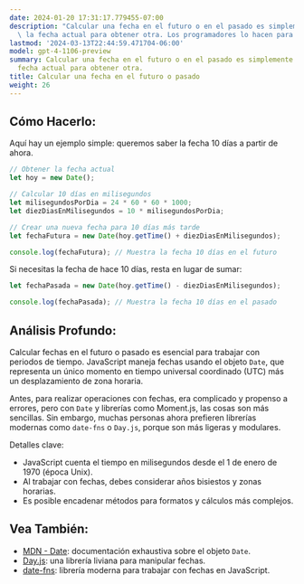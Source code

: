 ```yaml
---
date: 2024-01-20 17:31:17.779455-07:00
description: "Calcular una fecha en el futuro o en el pasado es simplemente ajustar\
  \ la fecha actual para obtener otra. Los programadores lo hacen para manejar reservas,\u2026"
lastmod: '2024-03-13T22:44:59.471704-06:00'
model: gpt-4-1106-preview
summary: Calcular una fecha en el futuro o en el pasado es simplemente ajustar la
  fecha actual para obtener otra.
title: Calcular una fecha en el futuro o pasado
weight: 26
---
```


## Cómo Hacerlo:
Aquí hay un ejemplo simple: queremos saber la fecha 10 días a partir de ahora.

```javascript
// Obtener la fecha actual
let hoy = new Date();

// Calcular 10 días en milisegundos
let milisegundosPorDia = 24 * 60 * 60 * 1000;
let diezDiasEnMilisegundos = 10 * milisegundosPorDia;

// Crear una nueva fecha para 10 días más tarde
let fechaFutura = new Date(hoy.getTime() + diezDiasEnMilisegundos);

console.log(fechaFutura); // Muestra la fecha 10 días en el futuro
```

Si necesitas la fecha de hace 10 días, resta en lugar de sumar:

```javascript
let fechaPasada = new Date(hoy.getTime() - diezDiasEnMilisegundos);

console.log(fechaPasada); // Muestra la fecha 10 días en el pasado
```

## Análisis Profundo:
Calcular fechas en el futuro o pasado es esencial para trabajar con periodos de tiempo. JavaScript maneja fechas usando el objeto `Date`, que representa un único momento en tiempo universal coordinado (UTC) más un desplazamiento de zona horaria.

Antes, para realizar operaciones con fechas, era complicado y propenso a errores, pero con `Date` y librerías como Moment.js, las cosas son más sencillas. Sin embargo, muchas personas ahora prefieren librerías modernas como `date-fns` o `Day.js`, porque son más ligeras y modulares.

Detalles clave:
- JavaScript cuenta el tiempo en milisegundos desde el 1 de enero de 1970 (época Unix).
- Al trabajar con fechas, debes considerar años bisiestos y zonas horarias.
- Es posible encadenar métodos para formatos y cálculos más complejos.

## Vea También:
- [MDN - Date](https://developer.mozilla.org/es/docs/Web/JavaScript/Reference/Global_Objects/Date): documentación exhaustiva sobre el objeto `Date`.
- [Day.js](https://day.js.org/): una librería liviana para manipular fechas.
- [date-fns](https://date-fns.org/): librería moderna para trabajar con fechas en JavaScript.
